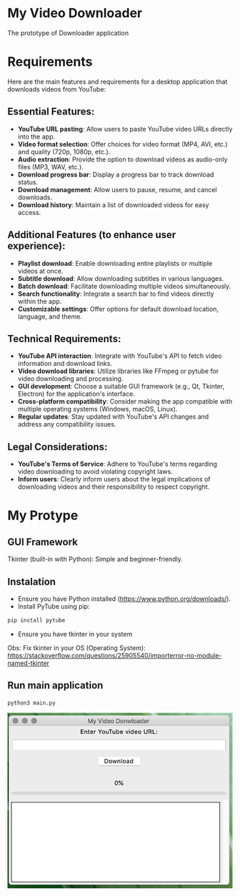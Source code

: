 # My Video Downloader

The prototype of Downloader application

# Requirements

Here are the main features and requirements for a desktop application that downloads videos from YouTube:

## Essential Features:

- **YouTube URL pasting**: Allow users to paste YouTube video URLs directly into the app.
- **Video format selection**: Offer choices for video format (MP4, AVI, etc.) and quality (720p, 1080p, etc.).
- **Audio extraction**: Provide the option to download videos as audio-only files (MP3, WAV, etc.).
- **Download progress bar**: Display a progress bar to track download status.
- **Download management**: Allow users to pause, resume, and cancel downloads.
- **Download history**: Maintain a list of downloaded videos for easy access.

## Additional Features (to enhance user experience):

- **Playlist download**: Enable downloading entire playlists or multiple videos at once.
- **Subtitle download**: Allow downloading subtitles in various languages.
- **Batch download**: Facilitate downloading multiple videos simultaneously.
- **Search functionality**: Integrate a search bar to find videos directly within the app.
- **Customizable settings**: Offer options for default download location, language, and theme.

## Technical Requirements:

- **YouTube API interaction**: Integrate with YouTube's API to fetch video information and download links.
- **Video download libraries**: Utilize libraries like FFmpeg or pytube for video downloading and processing.
- **GUI development**: Choose a suitable GUI framework (e.g., Qt, Tkinter, Electron) for the application's interface.
- **Cross-platform compatibility**: Consider making the app compatible with multiple operating systems (Windows, macOS, Linux).
- **Regular updates**: Stay updated with YouTube's API changes and address any compatibility issues.

## Legal Considerations:

- **YouTube's Terms of Service**: Adhere to YouTube's terms regarding video downloading to avoid violating copyright laws.
- **Inform users**: Clearly inform users about the legal implications of downloading videos and their responsibility to respect copyright.

# My Protype 

## GUI Framework

Tkinter (built-in with Python): Simple and beginner-friendly.

## Instalation

- Ensure you have Python installed (https://www.python.org/downloads/).
- Install PyTube using pip: 

```bash
pip install pytube
```
- Ensure you have tkinter in your system

Obs: Fix tkinter in your OS (Operating System): https://stackoverflow.com/questions/25905540/importerror-no-module-named-tkinter

## Run main application

```bash
python3 main.py
```
![Main window](https://github.com/armandossrecife/my_videos/blob/main/main.png)





